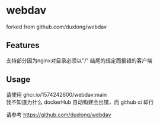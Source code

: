 # webdav

forked from github.com/duxlong/webdav 

## Features
支持部分因为nginx对目录必须以"/" 结尾的规定而报错的客户端

## Usage
请使用 ghcr.io/1574242600/webdav:main   
我不知道为什么 dockerHub 自动构建会出错，而 github ci 却行  

请参考 https://github.com/duxlong/webdav
